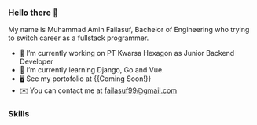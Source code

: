 ### Hello there 👋

My name is Muhammad Amin Failasuf, Bachelor of Engineering who trying to switch career as a fullstack programmer.

- 🔭 I’m currently working on PT Kwarsa Hexagon as Junior Backend Developer
- 🌱 I’m currently learning Django, Go and Vue.
- 🖥️ See my portofolio at {{Coming Soon!}}
- ✉️ You can contact me at failasuf99@gmail.com

### Skills

<!--
**amienism/amienism** is a ✨ _special_ ✨ repository because its `README.md` (this file) appears on your GitHub profile.

Here are some ideas to get you started:

- 🔭 I’m currently working on ...
- 🌱 I’m currently learning ...
- 👯 I’m looking to collaborate on ...
- 🤔 I’m looking for help with ...
- 💬 Ask me about ...
- 📫 How to reach me: ...
- 😄 Pronouns: ...
- ⚡ Fun fact: ...
-->
